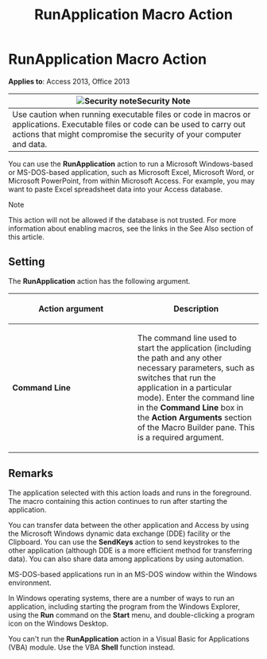 ﻿---
title: RunApplication Macro Action
TOCTitle: RunApplication Macro Action
ms:assetid: 29967e6e-c441-b115-3ee6-2299b8a3bc25
ms:mtpsurl: https://msdn.microsoft.com/library/Ff192038(v=office.15)
ms:contentKeyID: 48543885
ms.date: 09/18/2015
mtps_version: v=office.15
f1_keywords:
- vbaac10.chm93359
f1_categories:
- Office.Version=v15
---

# RunApplication Macro Action


**Applies to**: Access 2013, Office 2013

<table>
<thead>
<tr class="header">
<th><img src="media/access-alert-security.gif" title="Security note" alt="Security note" /><strong>Security Note</strong></th>
</tr>
</thead>
<tbody>
<tr class="odd">
<td>Use caution when running executable files or code in macros or applications. Executable files or code can be used to carry out actions that might compromise the security of your computer and data.</td>
</tr>
</tbody>
</table>


You can use the **RunApplication** action to run a Microsoft Windows-based or MS-DOS-based application, such as Microsoft Excel, Microsoft Word, or Microsoft PowerPoint, from within Microsoft Access. For example, you may want to paste Excel spreadsheet data into your Access database.


> [!NOTE]
> <P>This action will not be allowed if the database is not trusted. For more information about enabling macros, see the links in the See Also section of this article.</P>



## Setting

The **RunApplication** action has the following argument.

<table>
<colgroup>
<col style="width: 50%" />
<col style="width: 50%" />
</colgroup>
<thead>
<tr class="header">
<th><p>Action argument</p></th>
<th><p>Description</p></th>
</tr>
</thead>
<tbody>
<tr class="odd">
<td><p><strong>Command Line</strong></p></td>
<td><p>The command line used to start the application (including the path and any other necessary parameters, such as switches that run the application in a particular mode). Enter the command line in the <strong>Command Line</strong> box in the <strong>Action Arguments</strong> section of the Macro Builder pane. This is a required argument.</p></td>
</tr>
</tbody>
</table>


## Remarks

The application selected with this action loads and runs in the foreground. The macro containing this action continues to run after starting the application.

You can transfer data between the other application and Access by using the Microsoft Windows dynamic data exchange (DDE) facility or the Clipboard. You can use the **SendKeys** action to send keystrokes to the other application (although DDE is a more efficient method for transferring data). You can also share data among applications by using automation.

MS-DOS-based applications run in an MS-DOS window within the Windows environment.

In Windows operating systems, there are a number of ways to run an application, including starting the program from the Windows Explorer, using the **Run** command on the **Start** menu, and double-clicking a program icon on the Windows Desktop.

You can't run the **RunApplication** action in a Visual Basic for Applications (VBA) module. Use the VBA **Shell** function instead.

